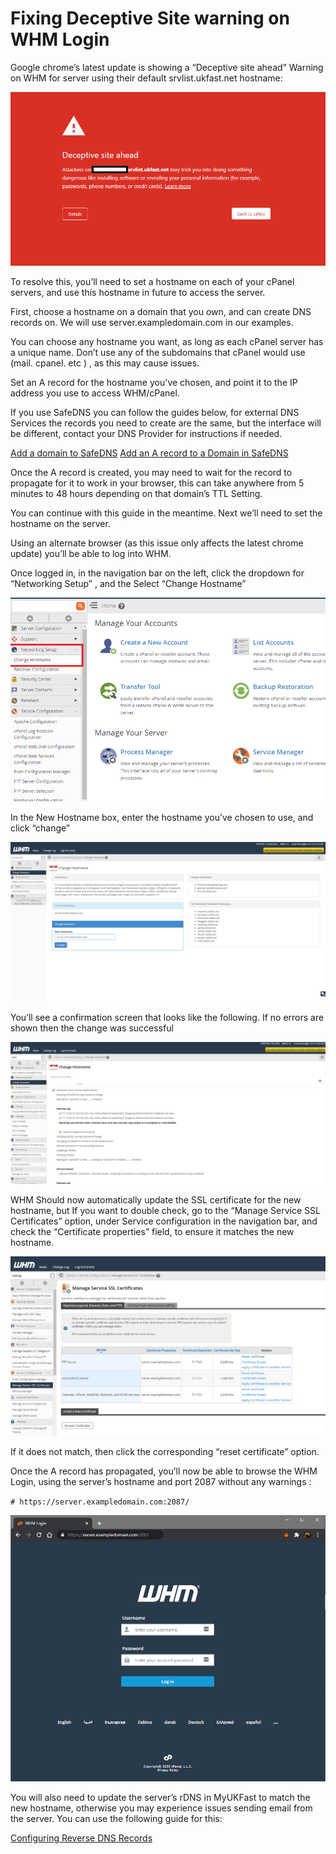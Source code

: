 # Fixing Deceptive Site warning on WHM Login

Google chrome’s latest update is showing a “Deceptive site ahead” Warning on WHM for server using their default srvlist.ukfast.net hostname:

![WHM Deceptive site warning](files/whm_deceptive_site_error.png)

To resolve this, you’ll need to set a hostname on each of your cPanel servers, and use this hostname in future to access the server. 

First, choose a hostname on a domain that you own, and can create DNS records on. We will use server.exampledomain.com in our examples.

You can choose any hostname you want, as long as each cPanel server has a unique name. Don’t use any of the subdomains that cPanel would use (mail. cpanel. etc ) , as this may cause issues.


Set an A record for the hostname you've chosen, and point it to the IP address you use to access WHM/cPanel. 

If you use SafeDNS you can follow the guides below, for external DNS Services the records you need to create are the same, but the interface will be different, contact your DNS Provider for instructions if needed.

[Add a domain to SafeDNS](/domains/safedns/addnewdomain.html)
[Add an A record to a Domain in SafeDNS](/domains/safedns/addarecord.html)

Once the A record is created, you may need to wait for the record to propagate for it to work in your browser, this can take anywhere from 5 minutes to 48 hours depending on that domain’s TTL Setting.  

You can continue with this guide in the meantime. Next we’ll need to set the hostname on the server.

Using an alternate browser (as this issue only affects the latest chrome update) you’ll be able to log into WHM. 

Once logged in, in the navigation bar on the left, click the dropdown for “Networking Setup” , and the Select “Change Hostname”

![WHM Change Hostname Option](files/whm-change-hostname-1.PNG)

In the New Hostname box, enter the hostname you’ve chosen to use, and click “change”

![WHM Change Hostname Page](files/whm-change-hostname-2.PNG)

You’ll see a confirmation screen that looks like the following. If no errors are shown then the change was successful

![WHM Change Hostname Confirmation](files/whm-change-hostname-3.PNG)

WHM Should now automatically update the SSL certificate for the new hostname, but If you want to double check, go to the “Manage Service SSL Certificates” option, under Service configuration in the navigation bar, and check the “Certificate properties” field, to ensure it matches the new hostname. 

![WHM Service SSL Certs ](files/whm-service-ssl-certs.PNG)

If it does not match, then click the corresponding “reset certificate” option.

Once the A record has propagated, you’ll now be able to browse the WHM Login, using the server’s hostname and port 2087 without any warnings :

``#
https://server.exampledomain.com:2087/
``

![WHM Successful SSL ](files/whm_successful_ssl.PNG)

You will also need to update the server’s rDNS in MyUKFast to match the new hostname, otherwise you may experience issues sending email from the server. You can use the following guide for this:

[Configuring Reverse DNS Records](/domains/rdns.html)
